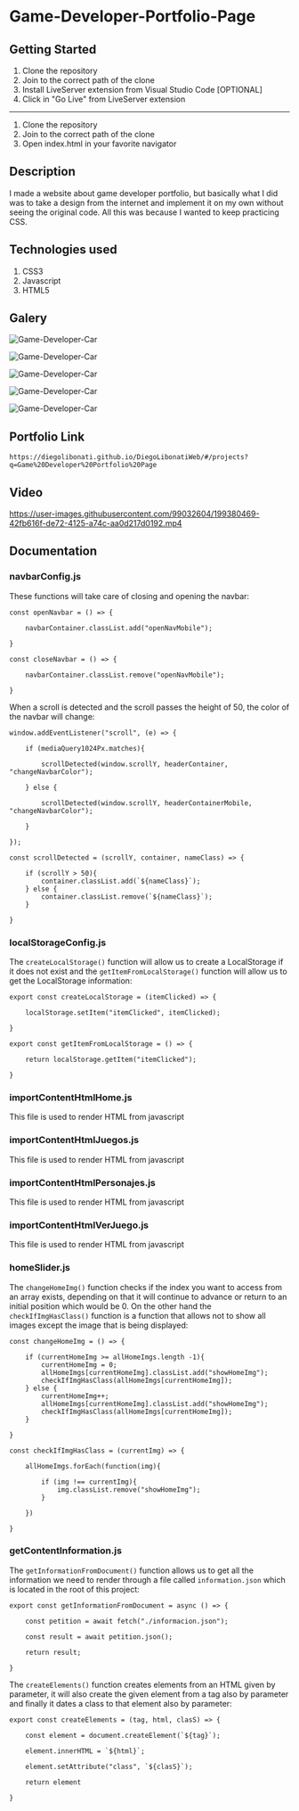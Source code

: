 # Game-Developer-Portfolio-Page

## Getting Started

1. Clone the repository
2. Join to the correct path of the clone
3. Install LiveServer extension from Visual Studio Code [OPTIONAL]
4. Click in "Go Live" from LiveServer extension

---

1. Clone the repository
2. Join to the correct path of the clone
3. Open index.html in your favorite navigator

## Description

I made a website about game developer portfolio, but basically what I did was to take a design from the internet and implement it on my own without seeing the original code. All this was because I wanted to keep practicing CSS.

## Technologies used

1. CSS3
2. Javascript
3. HTML5

## Galery

![Game-Developer-Car](https://raw.githubusercontent.com/DiegoLibonati/DiegoLibonatiWeb/main/data/projects/Css/Imagenes/gamedesign-0.jpg)

![Game-Developer-Car](https://raw.githubusercontent.com/DiegoLibonati/DiegoLibonatiWeb/main/data/projects/Css/Imagenes/gamedesign-1.jpg)

![Game-Developer-Car](https://raw.githubusercontent.com/DiegoLibonati/DiegoLibonatiWeb/main/data/projects/Css/Imagenes/gamedesign-2.jpg)

![Game-Developer-Car](https://raw.githubusercontent.com/DiegoLibonati/DiegoLibonatiWeb/main/data/projects/Css/Imagenes/gamedesign-3.jpg)

![Game-Developer-Car](https://raw.githubusercontent.com/DiegoLibonati/DiegoLibonatiWeb/main/data/projects/Css/Imagenes/gamedesign-4.jpg)

## Portfolio Link

`https://diegolibonati.github.io/DiegoLibonatiWeb/#/projects?q=Game%20Developer%20Portfolio%20Page`

## Video

https://user-images.githubusercontent.com/99032604/199380469-42fb616f-de72-4125-a74c-aa0d217d0192.mp4

## Documentation

### navbarConfig.js

These functions will take care of closing and opening the navbar:

```
const openNavbar = () => {

    navbarContainer.classList.add("openNavMobile");

}

const closeNavbar = () => {

    navbarContainer.classList.remove("openNavMobile");

}
```

When a scroll is detected and the scroll passes the height of 50, the color of the navbar will change:

```
window.addEventListener("scroll", (e) => {

    if (mediaQuery1024Px.matches){

        scrollDetected(window.scrollY, headerContainer, "changeNavbarColor");

    } else {

        scrollDetected(window.scrollY, headerContainerMobile, "changeNavbarColor");

    }

});

const scrollDetected = (scrollY, container, nameClass) => {

    if (scrollY > 50){
        container.classList.add(`${nameClass}`);
    } else {
        container.classList.remove(`${nameClass}`);
    }

}
```

### localStorageConfig.js

The `createLocalStorage()` function will allow us to create a LocalStorage if it does not exist and the `getItemFromLocalStorage()` function will allow us to get the LocalStorage information:

```
export const createLocalStorage = (itemClicked) => {

    localStorage.setItem("itemClicked", itemClicked);

}

export const getItemFromLocalStorage = () => {

    return localStorage.getItem("itemClicked");

}
```

### importContentHtmlHome.js

This file is used to render HTML from javascript

### importContentHtmlJuegos.js

This file is used to render HTML from javascript

### importContentHtmlPersonajes.js

This file is used to render HTML from javascript

### importContentHtmlVerJuego.js

This file is used to render HTML from javascript

### homeSlider.js

The `changeHomeImg()` function checks if the index you want to access from an array exists, depending on that it will continue to advance or return to an initial position which would be 0. On the other hand the `checkIfImgHasClass()` function is a function that allows not to show all images except the image that is being displayed:

```
const changeHomeImg = () => {

    if (currentHomeImg >= allHomeImgs.length -1){
        currentHomeImg = 0;
        allHomeImgs[currentHomeImg].classList.add("showHomeImg");
        checkIfImgHasClass(allHomeImgs[currentHomeImg]);
    } else {
        currentHomeImg++;
        allHomeImgs[currentHomeImg].classList.add("showHomeImg");
        checkIfImgHasClass(allHomeImgs[currentHomeImg]);
    }

}

const checkIfImgHasClass = (currentImg) => {

    allHomeImgs.forEach(function(img){

        if (img !== currentImg){
            img.classList.remove("showHomeImg");
        }

    })

}
```

### getContentInformation.js

The `getInformationFromDocument()` function allows us to get all the information we need to render through a file called `information.json` which is located in the root of this project:

```
export const getInformationFromDocument = async () => {

    const petition = await fetch("./informacion.json");

    const result = await petition.json();

    return result;

}
```

The `createElements()` function creates elements from an HTML given by parameter, it will also create the given element from a tag also by parameter and finally it dates a class to that element also by parameter:

```
export const createElements = (tag, html, clasS) => {

    const element = document.createElement(`${tag}`);

    element.innerHTML = `${html}`;

    element.setAttribute("class", `${clasS}`);

    return element

}
```
